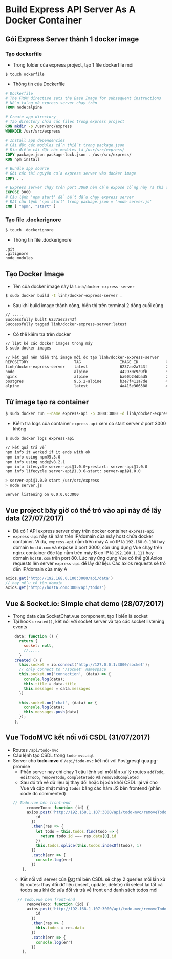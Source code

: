 # Build Express API Server As A Docker Container

## Gói Express Server thành 1 docker image

### Tạo dockerfile

* Trong folder của express project, tạo 1 file dockerfile mới

```bash
$ touch ockerfile
```
* Thông tin của Dockerfile

```dockerfile
# Dockerfile
# The FROM directive sets the Base Image for subsequent instructions
# Nền tảng mà express server chạy trên
FROM node:alpine 

# Create app directory
# Tạo directory chứa các files trong express project
RUN mkdir -p /usr/src/express
WORKDIR /usr/src/express

# Install app dependencies
# Cài đặt các modules cần thiết trong package.json
# Địa điểm cài đặt các modules là /usr/src/express/
COPY package.json package-lock.json . /usr/src/express/
RUN npm install

# Bundle app source
# Gói các tài nguyên của express server vào docker image
COPY . .

# Express server chạy trên port 3000 nên cần expose cổng này ra thì các máy khác mới truy cập vào đc
EXPOSE 3000
# Câu lệnh 'npm start' để bắt đầu chạy express server
# Đặt câu lệnh 'npm start' trong package.json = 'node server.js'
CMD [ "npm", "start" ]
```

### Tạo file .dockerignore

```bash
$ touch .dockerignore
```

* Thông tin file .dockerignore 

```
.git
.gitignore
node_modules
```

## Tạo Docker Image

* Tên của docker image này là `linh/docker-express-server`

```bash
$ sudo docker build -t linh/docker-express-server .
```

* Sau khi build image thành công, hiển thị trên terminal 2 dòng cuối cùng

```bash
// .....
Successfully built 6237ae2a743f
Successfully tagged linh/docker-express-server:latest
```

* Có thể kiểm tra trên docker

```bash
// liệt kê các docker images trong máy
$ sudo docker images

// kết quả nên hiển thị image mới đc tạo linh/docker-express-server
REPOSITORY                    TAG                 IMAGE ID            CREATED             SIZE
linh/docker-express-server    latest              6237ae2a743f        2 hours ago         66.7MB
node                          alpine              442930c9c9fb        5 days ago          64.6MB
nginx                         alpine              ba60b24dbad5        2 weeks ago         15.5MB
postgres                      9.6.2-alpine        b3e7f411a7de        4 months ago        37.7MB
alpine                        latest              4a415e366388        4 months ago        3.99MB
```

## Từ image tạo ra container

```bash
$ sudo docker run --name express-api -p 3000:3000 -d linh/docker-express-server
```

* Kiểm tra logs của container `express-api` xem có start server ở port 3000 không

```bash
$ sudo docker logs express-api

// kết quả trả về 
npm info it worked if it ends with ok
npm info using npm@5.3.0
npm info using node@v8.2.1
npm info lifecycle server-api@1.0.0~prestart: server-api@1.0.0
npm info lifecycle server-api@1.0.0~start: server-api@1.0.0

> server-api@1.0.0 start /usr/src/express
> node server.js

Server listening on 0.0.0.0:3000
```

## Vue project bây giờ có thể trỏ vào api này để lấy data (27/07/2017)
* Đã có 1 API express server chạy trên docker container `express-api`
* `express-api` này sẽ nằm trên IP/domain của máy host chứa docker container. Ví dụ, `express-api` nằm trên máy A có IP là `192.168.0.100` hay domain `hostA.com` và expose ở port 3000, còn ứng dụng Vue chạy trên nginx container độc lập nằm trên máy B có IP là `192.168.1.111` hay domain `hostB.com` trên port 80. Lúc này ứng dụng Vue có thể gửi Axios requests lên server `express-api` để lấy dữ liệu. Các axios requests sẽ trỏ đến IP/domain của máy A

```js
axios.get('http://192.168.0.100:3000/api/data')
// hay nếu có tên domain
axios.get('http://hostA.com:3000/api/todos')
```  

## Vue & Socket.io: Simple chat demo (28/07/2017)
* Trong data của SocketChat.vue component, tạo 1 biến là socket
* Tại hook `created()`, kết nối với socket server và tạo các socket listening events

```js
    data: function () {
      return {
        socket: null,
        //.....
      }
    created () {
      this.socket = io.connect('http://127.0.0.1:3000/socket');
      // only connect to '/socket' namespace
      this.socket.on('connection', (data) => {
        console.log(data);
        this.title = data.title
        this.messages = data.messages
      })

      this.socket.on('chat', (data) => {
        console.log(data);
        this.messages.push(data)
      });
    },   
```

## Vue TodoMVC kết nối với CSDL (31/07/2017)
* Routes `/api/todo-mvc`
* Câu lệnh tạo CSDL trong `todo-mvc.sql`
* Server cho **todo-mvc** ở `/api/todo-mvc` kết nối với Postgresql qua pg-promise
  * Phần server này chỉ chạy 1 câu lệnh sql mỗi lần xử lý routes `addTodo`, `editTodo`, `removeTodo`, `completeTodo` và `removedCompleted` 
  * Sau đó trả về dữ liệu bị thay đổi hoặc bị xóa khỏi CSDL lại về cho Vue và cập nhật mảng `todos` bằng các hàm JS bên frontend (phần code đc commented)
  ```js
  // Todo.vue bên front-end
        removeTodo: function (id) {
        axios.post('http://192.168.1.107:3000/api/todo-mvc/removeTodo', {
            id
          })
          .then(res => {
            let todo = this.todos.find(todo => {
              return todo.id === res.data[0].id
            })
            this.todos.splice(this.todos.indexOf(todo), 1)
          })
          .catch(err => {
            console.log(err)
          })
      },
  ```
  * Kết nối với server của [Đạt](https://github.com/thanhdat21293/rest_api_todo_vue) thì bên CSDL sẽ chạy 2 queries mỗi lần xử lý routes: thay đổi dữ liệu (insert, update, delete) rồi select lại tất cả todos sau khi đc sửa đổi và trả về front end danh sách todos mới
  ```js
    // Todo.vue bên front-end
        removeTodo: function (id) {
        axios.post('http://192.168.1.107:3000/api/todo-mvc/removeTodo', {
            id
          })
          .then(res => {
            this.todos = res.data
          })
          .catch(err => {
            console.log(err)
          })
      },
  ```

